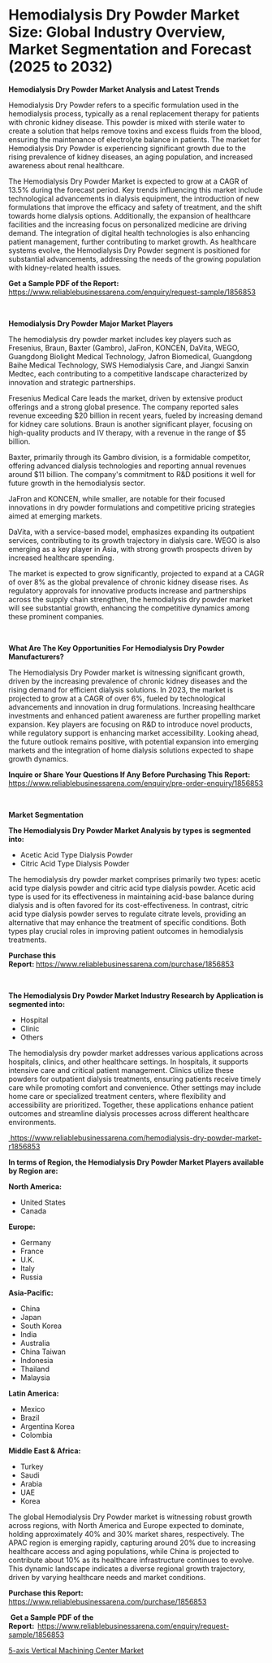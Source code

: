<p><h1>Hemodialysis Dry Powder Market Size: Global Industry Overview, Market Segmentation and Forecast (2025 to 2032)</h1></p><p><strong>Hemodialysis Dry Powder Market Analysis and Latest Trends</strong></p>
<p><p>Hemodialysis Dry Powder refers to a specific formulation used in the hemodialysis process, typically as a renal replacement therapy for patients with chronic kidney disease. This powder is mixed with sterile water to create a solution that helps remove toxins and excess fluids from the blood, ensuring the maintenance of electrolyte balance in patients. The market for Hemodialysis Dry Powder is experiencing significant growth due to the rising prevalence of kidney diseases, an aging population, and increased awareness about renal healthcare.</p><p>The Hemodialysis Dry Powder Market is expected to grow at a CAGR of 13.5% during the forecast period. Key trends influencing this market include technological advancements in dialysis equipment, the introduction of new formulations that improve the efficacy and safety of treatment, and the shift towards home dialysis options. Additionally, the expansion of healthcare facilities and the increasing focus on personalized medicine are driving demand. The integration of digital health technologies is also enhancing patient management, further contributing to market growth. As healthcare systems evolve, the Hemodialysis Dry Powder segment is positioned for substantial advancements, addressing the needs of the growing population with kidney-related health issues.</p></p>
<p><strong>Get a Sample PDF of the Report:&nbsp;</strong> <a href="https://www.reliablebusinessarena.com/enquiry/request-sample/1856853?utm_campaign=3272&utm_medium=2&utm_source=Github&utm_content=ia&utm_term=27032025&utm_id=hemodialysis-dry-powder">https://www.reliablebusinessarena.com/enquiry/request-sample/1856853</a></p>
<p>&nbsp;</p>
<p><strong>Hemodialysis Dry Powder Major Market Players</strong></p>
<p><p>The hemodialysis dry powder market includes key players such as Fresenius, Braun, Baxter (Gambro), JaFron, KONCEN, DaVita, WEGO, Guangdong Biolight Medical Technology, Jafron Biomedical, Guangdong Baihe Medical Technology, SWS Hemodialysis Care, and Jiangxi Sanxin Medtec, each contributing to a competitive landscape characterized by innovation and strategic partnerships.</p><p>Fresenius Medical Care leads the market, driven by extensive product offerings and a strong global presence. The company reported sales revenue exceeding $20 billion in recent years, fueled by increasing demand for kidney care solutions. Braun is another significant player, focusing on high-quality products and IV therapy, with a revenue in the range of $5 billion.</p><p>Baxter, primarily through its Gambro division, is a formidable competitor, offering advanced dialysis technologies and reporting annual revenues around $11 billion. The company's commitment to R&D positions it well for future growth in the hemodialysis sector. </p><p>JaFron and KONCEN, while smaller, are notable for their focused innovations in dry powder formulations and competitive pricing strategies aimed at emerging markets.</p><p>DaVita, with a service-based model, emphasizes expanding its outpatient services, contributing to its growth trajectory in dialysis care. WEGO is also emerging as a key player in Asia, with strong growth prospects driven by increased healthcare spending.</p><p>The market is expected to grow significantly, projected to expand at a CAGR of over 8% as the global prevalence of chronic kidney disease rises. As regulatory approvals for innovative products increase and partnerships across the supply chain strengthen, the hemodialysis dry powder market will see substantial growth, enhancing the competitive dynamics among these prominent companies.</p></p>
<p>&nbsp;</p>
<p><strong>What Are The Key Opportunities For Hemodialysis Dry Powder Manufacturers?</strong></p>
<p><p>The Hemodialysis Dry Powder market is witnessing significant growth, driven by the increasing prevalence of chronic kidney diseases and the rising demand for efficient dialysis solutions. In 2023, the market is projected to grow at a CAGR of over 6%, fueled by technological advancements and innovation in drug formulations. Increasing healthcare investments and enhanced patient awareness are further propelling market expansion. Key players are focusing on R&D to introduce novel products, while regulatory support is enhancing market accessibility. Looking ahead, the future outlook remains positive, with potential expansion into emerging markets and the integration of home dialysis solutions expected to shape growth dynamics.</p></p>
<p><strong>Inquire or Share Your Questions If Any Before Purchasing This Report:</strong> <a href="https://www.reliablebusinessarena.com/enquiry/pre-order-enquiry/1856853?utm_campaign=3272&utm_medium=2&utm_source=Github&utm_content=ia&utm_term=27032025&utm_id=hemodialysis-dry-powder">https://www.reliablebusinessarena.com/enquiry/pre-order-enquiry/1856853</a></p>
<p>&nbsp;</p>
<p><strong>Market Segmentation</strong></p>
<p><strong>The Hemodialysis Dry Powder Market Analysis by types is segmented into:</strong></p>
<p><ul><li>Acetic Acid Type Dialysis Powder</li><li>Citric Acid Type Dialysis Powder</li></ul></p>
<p><p>The hemodialysis dry powder market comprises primarily two types: acetic acid type dialysis powder and citric acid type dialysis powder. Acetic acid type is used for its effectiveness in maintaining acid-base balance during dialysis and is often favored for its cost-effectiveness. In contrast, citric acid type dialysis powder serves to regulate citrate levels, providing an alternative that may enhance the treatment of specific conditions. Both types play crucial roles in improving patient outcomes in hemodialysis treatments.</p></p>
<p><strong>Purchase this Report:&nbsp;</strong><a href="https://www.reliablebusinessarena.com/purchase/1856853?utm_campaign=3272&utm_medium=2&utm_source=Github&utm_content=ia&utm_term=27032025&utm_id=hemodialysis-dry-powder">https://www.reliablebusinessarena.com/purchase/1856853</a></p>
<p>&nbsp;</p>
<p><strong>The Hemodialysis Dry Powder Market Industry Research by Application is segmented into:</strong></p>
<p><ul><li>Hospital</li><li>Clinic</li><li>Others</li></ul></p>
<p><p>The hemodialysis dry powder market addresses various applications across hospitals, clinics, and other healthcare settings. In hospitals, it supports intensive care and critical patient management. Clinics utilize these powders for outpatient dialysis treatments, ensuring patients receive timely care while promoting comfort and convenience. Other settings may include home care or specialized treatment centers, where flexibility and accessibility are prioritized. Together, these applications enhance patient outcomes and streamline dialysis processes across different healthcare environments.</p></p>
<p><a href="https://www.reliablebusinessarena.com/hemodialysis-dry-powder-market-r1856853?utm_campaign=3272&utm_medium=2&utm_source=Github&utm_content=ia&utm_term=27032025&utm_id=hemodialysis-dry-powder">&nbsp;https://www.reliablebusinessarena.com/hemodialysis-dry-powder-market-r1856853</a></p>
<p><strong>In terms of Region, the Hemodialysis Dry Powder Market Players available by Region are:</strong></p>
<p>
    <p> <strong> North America: </strong>
        <ul>
            <li>United States</li>
            <li>Canada</li>
        </ul>
        </p> 
    <p> <strong> Europe: </strong>
        <ul>
            <li>Germany</li>
            <li>France</li>
            <li>U.K.</li>
            <li>Italy</li>
            <li>Russia</li>
        </ul>
        </p> 
    <p> <strong> Asia-Pacific: </strong>
        <ul>
            <li>China</li>
            <li>Japan</li>
            <li>South Korea</li>
            <li>India</li>
            <li>Australia</li>
            <li>China Taiwan</li>
            <li>Indonesia</li>
            <li>Thailand</li>
            <li>Malaysia</li>
        </ul>
        </p> 
    <p> <strong> Latin America: </strong>
        <ul>
            <li>Mexico</li>
            <li>Brazil</li>
            <li>Argentina Korea</li>
            <li>Colombia</li>
        </ul>
        </p> 
    <p> <strong> Middle East & Africa: </strong>
        <ul>
            <li>Turkey</li>
            <li>Saudi</li>
            <li>Arabia</li>
            <li>UAE</li>
            <li>Korea</li>
        </ul>
    </p>
    </p>
<p><p>The global Hemodialysis Dry Powder market is witnessing robust growth across regions, with North America and Europe expected to dominate, holding approximately 40% and 30% market shares, respectively. The APAC region is emerging rapidly, capturing around 20% due to increasing healthcare access and aging populations, while China is projected to contribute about 10% as its healthcare infrastructure continues to evolve. This dynamic landscape indicates a diverse regional growth trajectory, driven by varying healthcare needs and market conditions.</p></p>
<p><strong>Purchase this Report: </strong><a href="https://www.reliablebusinessarena.com/purchase/1856853?utm_campaign=3272&utm_medium=2&utm_source=Github&utm_content=ia&utm_term=27032025&utm_id=hemodialysis-dry-powder">https://www.reliablebusinessarena.com/purchase/1856853</a></p>
<p>&nbsp;<strong>Get a Sample PDF of the Report:&nbsp;&nbsp;</strong><a href="https://www.reliablebusinessarena.com/enquiry/request-sample/1856853?utm_campaign=3272&utm_medium=2&utm_source=Github&utm_content=ia&utm_term=27032025&utm_id=hemodialysis-dry-powder">https://www.reliablebusinessarena.com/enquiry/request-sample/1856853</a></p>
<p><strong></strong></p>
<p><p><a href="https://github.com/bedelibekwe58/Market-Research-Report-List-1/blob/main/5-axis-vertical-machining-center-market.md?utm_campaign=3272&utm_medium=2&utm_source=Github&utm_content=ia&utm_term=27032025&utm_id=hemodialysis-dry-powder">5-axis Vertical Machining Center Market</a></p></p>